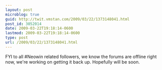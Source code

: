 ```yaml
---
layout: post
microblog: true
guid: http://twit.vmstan.com/2009/03/22/1373148041.html
post_id: 3052014
date: 2009-03-22T19:18:14-0600
lastmod: 2009-03-22T19:18:14-0600
type: post
url: /2009/03/22/1373148041.html
---
```

FYI to all #Neowin related followers, we know the forums are offline right now, we're working on getting it back up. Hopefully will be soon.
